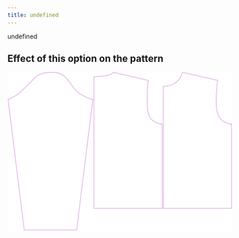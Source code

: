 ```yaml
---
title: undefined
---
```


undefined

## Effect of this option on the pattern

![This image shows the effect of this option by superimposing several variants that have a different value for this option](brian_draftforhighbust_sample.svg "Effect of this option on the pattern")
